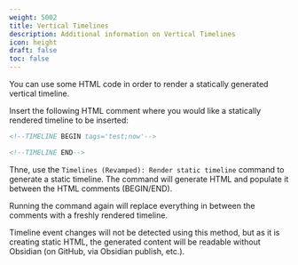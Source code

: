 ```yaml
---
weight: 5002
title: Vertical Timelines
description: Additional information on Vertical Timelines
icon: height
draft: false
toc: false
---
```


You can use some HTML code in order to render a statically generated vertical timeline.

Insert the following HTML comment where you would like a statically rendered timeline to be inserted:

```html
<!--TIMELINE BEGIN tags='test;now'-->

<!--TIMELINE END-->
```

Thne, use the `Timelines (Revamped): Render static timeline` command to generate a static timeline. The command will generate HTML and populate it between the HTML comments (BEGIN/END).

Running the command again will replace everything in between the comments with a freshly rendered timeline.

Timeline event changes will not be detected using this method, but as it is creating static HTML, the generated content will be readable without Obsidian (on GitHub, via Obsidian publish, etc.).
